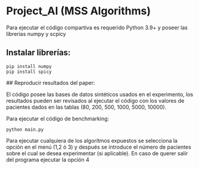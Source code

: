 # Project_AI (MSS Algorithms)

Para ejecutar el código compartiva es requerido Python 3.9+ y poseer las librerias numpy y scpicy

## Instalar librerías:

    pip install numpy
    pip install spicy

## Reproducir resultados del paper:

El código posee las bases de datos sintéticos usados en el experimento, los resultados pueden ser revisados al ejecutar el código con los valores de pacientes dados en las tablas (80, 200, 500, 1000, 5000, 10000).

Para ejecutar el código de benchmarking:

    python main.py

Para ejecutar cualquiera de los algorítmos expuestos se selecciona la opción en el menú (1,2 ó 3) y después se introduce el número de pacientes sobre el cual se desea experimentar (si aplicable). En caso de querer salir del programa ejecutar la opción 4

